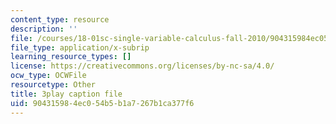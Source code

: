 ```yaml
---
content_type: resource
description: ''
file: /courses/18-01sc-single-variable-calculus-fall-2010/904315984ec054b5b1a7267b1ca377f6_Nv3C7q88MqA.vtt
file_type: application/x-subrip
learning_resource_types: []
license: https://creativecommons.org/licenses/by-nc-sa/4.0/
ocw_type: OCWFile
resourcetype: Other
title: 3play caption file
uid: 90431598-4ec0-54b5-b1a7-267b1ca377f6
---
```

